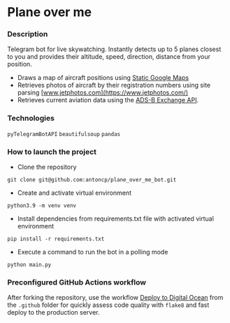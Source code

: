 # Plane over me 
### Description
Telegram bot for live skywatching. Instantly detects up to 5 planes closest to you and provides their altitude, speed, direction, distance from your position. 
- Draws a map of aircraft positions using [Static Google Maps](https://developers.google.com/maps/documentation/maps-static)
- Retrieves photos of aircraft by their registration numbers using site parsing [www.jetphotos.com](https://www.jetphotos.com/)   
- Retrieves current aviation data using the [ADS-B Exchange API](https://rapidapi.com/adsbx/api/adsbx-flight-sim-traffic).
### Technologies
`pyTelegramBotAPI`
`beautifulsoup`
`pandas`

### How to launch the project 
- Clone the repository
```
git clone git@github.com:antoncp/plane_over_me_bot.git
``` 
- Create and activate virtual environment
```
python3.9 -m venv venv
``` 
- Install dependencies from requirements.txt file with activated virtual environment
```
pip install -r requirements.txt
```
- Execute a command to run the bot in a polling mode 
```
python main.py
```

### Preconfigured GitHub Actions workflow
After forking the repository, use the workflow [Deploy to Digital Ocean](https://github.com/antoncp/plane_over_me_bot/blob/main/.github/workflows/digital_deploy.yml) from the `.github` folder for quickly assess code quality with `flake8` and fast deploy to the production server.   